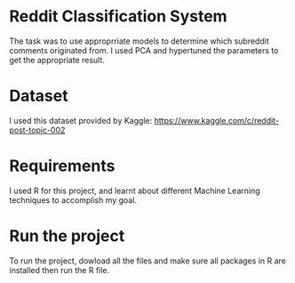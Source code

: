 # Reddit Classification System

The task was to use approprriate models to determine which subreddit comments originated from. I used PCA and hypertuned the parameters to get the appropriate result.

# Dataset

I used this dataset provided by Kaggle: https://www.kaggle.com/c/reddit-post-topic-002

# Requirements

I used R for this project, and learnt about different Machine Learning techniques to accomplish my goal.

# Run the project

To run the project, dowload all the files and make sure all packages in R are installed then run the R file.


